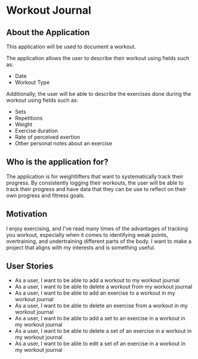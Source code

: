 # Workout Journal

## About the Application

This application will be used to document a workout.

The application allows the user to describe their workout using fields such as:
- Date
- Workout Type
 
 Additionally, the user will be able to describe the exercises done during the workout using fields such as:
 - Sets 
 - Repetitions 
 - Weight
 - Exercise duration
 - Rate of perceived exertion
 - Other personal notes about an exercise
 
## Who is the application for?

The application is for weightlifters that want to systematically track their progress. By consistently logging their workouts, the user will be able to track their progress and have data that they can be use to reflect on their own progress and fitness goals.


## Motivation

I enjoy exercising, and I've read many times of the advantages of tracking you workout, especially when it comes to identifying weak points, overtraining, and undertraining different parts of the body. I want to make a project that aligns with my interests and is something useful.

## User Stories

- As a user, I want to be able to add a workout to my workout journal
- As a user, I want to be able to delete a workout from my workout journal
- As a user, I want to be able to add an exercise to a workout in my workout journal
- As a user, I want to be able to delete an exercise from a workout in my workout journal
- As a user, I want to be able to add a set to an exercise in a workout in my workout journal
- As a user, I want to be able to delete a set of an exercise in a workout in my workout journal
- As a user, I want to be able to edit a set of an exercise in a workout in my workout journal
